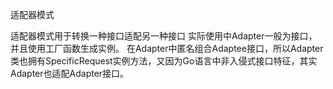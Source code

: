 适配器模式

适配器模式用于转换一种接口适配另一种接口
实际使用中Adapter一般为接口，并且使用工厂函数生成实例。
在Adapter中匿名组合Adaptee接口，所以Adapter类也拥有SpecificRequest实例方法，又因为Go语言中非入侵式接口特征，其实Adapter也适配Adapter接口。